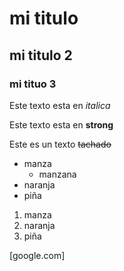 
<!-- Encabezados -->
# mi titulo
## mi titulo 2
### mi tituo 3 

<!-- Tipos de texto -->
Este texto esta en *italica*

Este texto esta en **strong**

Este es un texto ~~tachado~~

<!-- listas -->

* manza
    * manzana
* naranja 
* piña

1. manza
2. naranja 
3. piña

[google.com]